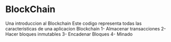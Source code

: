 # BlockChain
Una introduccion al Blockchain
Este codigo representa todas las caracteristicas de una aplicacion Blockchain
1- Almacenar transacciones
2- Hacer bloques inmutables
3- Encadenar Bloques
4- Minado

